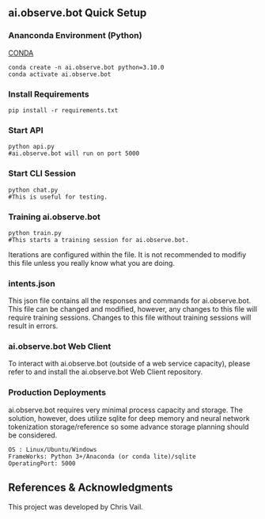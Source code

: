 ## ai.observe.bot Quick Setup

### Ananconda Environment (Python)
[CONDA](https://www.anaconda.com/download)
```
conda create -n ai.observe.bot python=3.10.0
conda activate ai.observe.bot
```
### Install Requirements
```
pip install -r requirements.txt
```
### Start API
```
python api.py
#ai.observe.bot will run on port 5000
```
### Start CLI Session
```
python chat.py
#This is useful for testing.
```
### Training ai.observe.bot
```
python train.py
#This starts a training session for ai.observe.bot. 
```
Iterations are configured within the file. It is not recommended to modifiy this file unless you really know what you are doing.

### intents.json
This json file contains all the responses and commands for ai.observe.bot. This file can be changed and modified, however, any changes to this file will require training sessions. Changes to this file without training sessions will result in errors. 

### ai.observe.bot Web Client
To interact with ai.observe.bot (outside of a web service capacity), please refer to and install the ai.observe.bot Web Client repository.

### Production Deployments
ai.observe.bot requires very minimal process capacity and storage. The solution, however, does utilize sqlite for deep memory and neural network tokenization storage/reference so some advance storage planning should be considered.
```
OS : Linux/Ubuntu/Windows
FrameWorks: Python 3+/Anaconda (or conda lite)/sqlite
OperatingPort: 5000
```

## References & Acknowledgments

This project was developed by Chris Vail. 